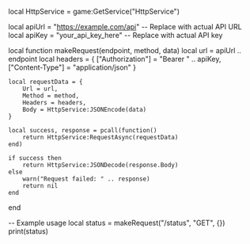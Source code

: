 local HttpService = game:GetService("HttpService")

local apiUrl = "https://example.com/api"  -- Replace with actual API URL
local apiKey = "your_api_key_here"  -- Replace with actual API key

local function makeRequest(endpoint, method, data)
    local url = apiUrl .. endpoint
    local headers = {
        ["Authorization"] = "Bearer " .. apiKey,
        ["Content-Type"] = "application/json"
    }
    
    local requestData = {
        Url = url,
        Method = method,
        Headers = headers,
        Body = HttpService:JSONEncode(data)
    }
    
    local success, response = pcall(function()
        return HttpService:RequestAsync(requestData)
    end)
    
    if success then
        return HttpService:JSONDecode(response.Body)
    else
        warn("Request failed: " .. response)
        return nil
    end
end

-- Example usage
local status = makeRequest("/status", "GET", {})
print(status)
